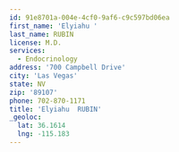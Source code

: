 ```yaml
---
id: 91e8701a-004e-4cf0-9af6-c9c597bd06ea
first_name: 'Elyiahu '
last_name: RUBIN
license: M.D.
services:
  - Endocrinology
address: '700 Campbell Drive'
city: 'Las Vegas'
state: NV
zip: '89107'
phone: 702-870-1171
title: 'Elyiahu  RUBIN'
_geoloc:
  lat: 36.1614
  lng: -115.183
---
```

